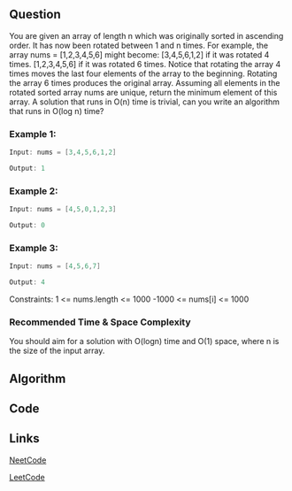 ## Question
You are given an array of length n which was originally sorted in ascending order. It has now been rotated between 1 and n times. For example, the array nums = [1,2,3,4,5,6] might become:
[3,4,5,6,1,2] if it was rotated 4 times.
[1,2,3,4,5,6] if it was rotated 6 times.
Notice that rotating the array 4 times moves the last four elements of the array to the beginning. Rotating the array 6 times produces the original array.
Assuming all elements in the rotated sorted array nums are unique, return the minimum element of this array.
A solution that runs in O(n) time is trivial, can you write an algorithm that runs in O(log n) time?
### Example 1:


```java
Input: nums = [3,4,5,6,1,2]

Output: 1

```
### Example 2:


```java
Input: nums = [4,5,0,1,2,3]

Output: 0

```
### Example 3:


```java
Input: nums = [4,5,6,7]

Output: 4

```
Constraints:
1 <= nums.length <= 1000
-1000 <= nums[i] <= 1000


### Recommended Time & Space Complexity

You should aim for a solution with O(logn) time and O(1) space, where n is the size of the input array.






## Algorithm

## Code

## Links

[NeetCode](https://neetcode.io/problems/find-minimum-in-rotated-sorted-array)

[LeetCode](https://leetcode.com/problems/find-minimum-in-rotated-sorted-array)
